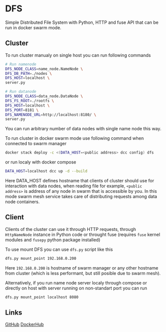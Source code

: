 # DFS

Simple Distributed File System with Python, HTTP and fuse API that
can be run in docker swarm mode.

## Cluster

To run cluster manualy on single host you can run following commands

```bash
# Run namenode
DFS_NODE_CLASS=name_node.NameNode \
DFS_DB_PATH=./nodes \
DFS_HOST=localhost \
server.py

# Run datanode
DFS_NODE_CLASS=data_node.DataNode \
DFS_FS_ROOT=./rootfs \
DFS_HOST=localhost \
DFS_PORT=8181 \
DFS_NAMENODE_URL=http://localhost:8180/ \
server.py
```

You can run arbitrary number of data nodes with single name node this
way.

To run cluster in docker swarm mode use following command when connected 
to swarm manager

```bash
docker stack deploy -c <(DATA_HOST=<public address> dcc config) dfs
```

or run localy with docker compose

```bash
DATA_HOST=localhost dcc up -d --build
```

Here DATA_HOST defines hostname that clients of cluster should use for
interaction with data nodes, when reading file for example,
`<public address>` is address of any node in swarm that is accessible
by you. In this mode swarm mesh service takes care of distributing
requests among data node containers.

## Client

Clients of the cluster can use it through HTTP requests, through
`HttpNameNode` instance in Python code or throught fuse
(requires `fuse` kernel modules and `fusepy` python package installed)

To use mount DFS you can use `dfs.py` script like this

```bash
dfs.py mount_point 192.168.0.200
```

Here `192.168.0.200` is hostname of swarm manager or any other hostname
from cluster (which is less performant, but still posible due to
swarm mesh).

Alternatively, if you run name node server localy through compose or
directly on host with server running on non-standart port you can run

```bash
dfs.py mount_point localhost 8080
```

## Links
[GitHub](https://github.com/verschmelzen/dfs)
[DockerHub](https://hub.docker.com/r/arrowknee/dfs)

